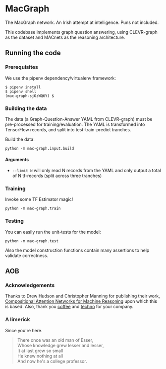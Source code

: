 # MacGraph
The MacGraph network. An Irish attempt at intelligence. Puns not included.

This codebase implements graph question answering, using CLEVR-graph as the dataset and MACnets as the reasoning architecture.


## Running the code
### Prerequisites

We use the pipenv dependency/virtualenv framework:
```shell
$ pipenv install
$ pipenv shell
(mac-graph-sjOzWQ6Y) $
```

### Building the data

The data (a Graph-Question-Answer YAML from CLEVR-graph) must be pre-processed for training/evaluation. The YAML is transformed into TensorFlow records, and split into test-train-predict tranches.

Build the data:

```shell
python -m mac-graph.input.build
```

#### Arguments
 - `--limit N` will only read N records from the YAML and only output a total of N tf-records (split across three tranches)

### Training

Invoke some TF Estimator magic!

```shell
python -m mac-graph.train
```

### Testing

You can easily run the unit-tests for the model:

```shell
python -m mac-graph.test
```

Also the model construction functions contain many assertions to help validate correctness.


## AOB

### Acknowledgements

Thanks to Drew Hudson and Christopher Manning for publishing their work, [Compositional Attention Networks for Machine Reasoning](https://arxiv.org/abs/1803.03067) upon which this is based. Also, thank you [coffee](https://thebarn.de/) and [techno](https://soundcloud.com/ostgutton-official/berghain-07-function) for your company.

### A limerick

Since you're here.

> There once was an old man of Esser,<br/>
> Whose knowledge grew lesser and lesser,<br/>
> It at last grew so small<br/>
> He knew nothing at all<br/>
> And now he's a college professor.
